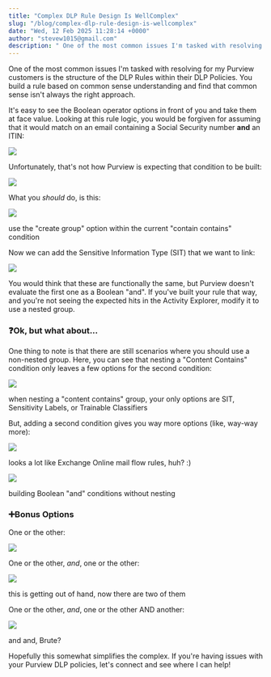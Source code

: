 ```yaml
---
title: "Complex DLP Rule Design Is WellComplex"
slug: "/blog/complex-dlp-rule-design-is-wellcomplex"
date: "Wed, 12 Feb 2025 11:28:14 +0000"
author: "stevew1015@gmail.com"
description: " One of the most common issues I'm tasked with resolving for my Purview customers is the structure of the DLP Rules within their DLP Policies. You build a rule based on common sense understanding and find that common sense isn't always the right approach. It's easy to see"
---
```


One of the most common issues I'm tasked with resolving for my Purview customers is the structure of the DLP Rules within their DLP Policies. You build a rule based on common sense understanding and find that common sense isn't always the right approach.

It's easy to see the Boolean operator options in front of you and take them at face value. Looking at this rule logic, you would be forgiven for assuming that it would match on an email containing a Social Security number **and** an ITIN:

![](https://images.squarespace-cdn.com/content/v1/5dd365a31aa1fd743bc30b8e/ff844dbe-0275-4387-932e-ac349db6b112/blog1.jpg)

Unfortunately, that's not how Purview is expecting that condition to be built:

![](https://images.squarespace-cdn.com/content/v1/5dd365a31aa1fd743bc30b8e/9284562b-6ce1-4990-b317-37c61ffe99ea/blog2.jpg)

What you _should_ do, is this:

![](https://images.squarespace-cdn.com/content/v1/5dd365a31aa1fd743bc30b8e/bd4ea657-6fe3-4904-a1c1-f88467713657/blog3.jpg)

use the "create group" option within the current "contain contains" condition

Now we can add the Sensitive Information Type (SIT) that we want to link:

![](https://images.squarespace-cdn.com/content/v1/5dd365a31aa1fd743bc30b8e/ac15ff3d-1e12-4c10-8bba-d82823d47db3/blog4.jpg)

You would think that these are functionally the same, but Purview doesn't evaluate the first one as a Boolean "and". If you've built your rule that way, and you're not seeing the expected hits in the Activity Explorer, modify it to use a nested group.

### ❓Ok, but what about...

One thing to note is that there are still scenarios where you should use a non-nested group. Here, you can see that nesting a "Content Contains" condition only leaves a few options for the second condition:

![](https://images.squarespace-cdn.com/content/v1/5dd365a31aa1fd743bc30b8e/678bd76b-0e37-4f2e-a4b3-d77ee181783d/blog5.jpg)

when nesting a "content contains" group, your only options are SIT, Sensitivity Labels, or Trainable Classifiers

But, adding a second condition gives you way more options (like, way-way more):

![](https://images.squarespace-cdn.com/content/v1/5dd365a31aa1fd743bc30b8e/76f2ed39-fc95-4415-8d9f-031dcba294bc/blog6.jpg)

looks a lot like Exchange Online mail flow rules, huh? :)

![](https://images.squarespace-cdn.com/content/v1/5dd365a31aa1fd743bc30b8e/0c77458b-b881-4d8b-ae2c-2395409477f3/blog7.jpg)

building Boolean "and" conditions without nesting

### ➕Bonus Options

One or the other:

![](https://images.squarespace-cdn.com/content/v1/5dd365a31aa1fd743bc30b8e/06df4610-0154-487d-a8be-045a7e3539f5/blog8.jpg)

One or the other, _and_, one or the other:

![](https://images.squarespace-cdn.com/content/v1/5dd365a31aa1fd743bc30b8e/7e913585-7392-442e-bb31-7a51f3123b03/blog9.jpg)

this is getting out of hand, now there are two of them

One or the other, _and_, one or the other AND another:

![](https://images.squarespace-cdn.com/content/v1/5dd365a31aa1fd743bc30b8e/4efc4e08-5e3e-4da8-a542-56be7d6f2114/blog10.jpg)

and and, Brute?

Hopefully this somewhat simplifies the complex. If you're having issues with your Purview DLP policies, let's connect and see where I can help!